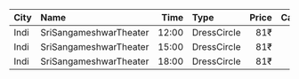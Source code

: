 | City | Name                   |  Time | Type        | Price | Capacity | Booked |
| :--- | :--------------------- | ----: | :---------- | ----: | -------: | -----: |
| Indi | SriSangameshwarTheater | 12:00 | DressCircle |   81₹ |      250 |    150 |
| Indi | SriSangameshwarTheater | 15:00 | DressCircle |   81₹ |      250 |    150 |
| Indi | SriSangameshwarTheater | 18:00 | DressCircle |   81₹ |      250 |    150 |